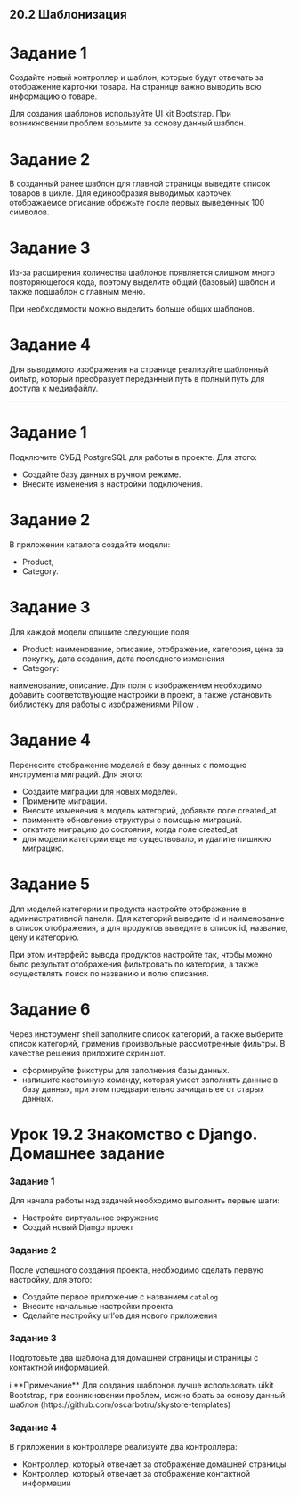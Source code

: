 ## 20.2 Шаблонизация

# Задание 1
Создайте новый контроллер и шаблон, которые будут отвечать за отображение карточки товара. На странице важно выводить
всю информацию о товаре.

Для создания шаблонов используйте UI kit Bootstrap. При возникновении проблем возьмите за основу данный шаблон.

# Задание 2
В созданный ранее шаблон для главной страницы выведите список товаров в цикле. Для единообразия выводимых карточек
отображаемое описание обрежьте после первых выведенных 100 символов.

# Задание 3
Из-за расширения количества шаблонов появляется слишком много повторяющегося кода, поэтому выделите общий (базовый)
шаблон и также подшаблон с главным меню.

При необходимости можно выделить больше общих шаблонов.

# Задание 4
Для выводимого изображения на странице реализуйте шаблонный фильтр, который преобразует переданный путь в полный путь
для доступа к медиафайлу.

_________________________________________________________________________________________________________________
# Задание 1

Подключите СУБД PostgreSQL для работы в проекте. Для этого:

- Создайте базу данных в ручном режиме.
- Внесите изменения в настройки подключения.

# Задание 2

В приложении каталога создайте модели:

- Product,
- Category.

# Задание 3

Для каждой модели опишите следующие поля:

- Product:
  наименование, описание, отображение, категория, цена за покупку, дата создания, дата последнего изменения
- Category:

наименование,
описание.
Для поля с изображением необходимо добавить соответствующие настройки в проект, а также установить библиотеку для работы
с изображениями
Pillow
.

# Задание 4

Перенесите отображение моделей в базу данных с помощью инструмента миграций. Для этого:

- Создайте миграции для новых моделей.
- Примените миграции.
- Внесите изменения в модель категорий, добавьте поле
  created_at
- примените обновление структуры с помощью миграций.
- откатите миграцию до состояния, когда поле
  created_at
- для модели категории еще не существовало, и удалите лишнюю миграцию.

# Задание 5

Для моделей категории и продукта настройте отображение в административной панели. Для категорий выведите id и
наименование в список отображения, а для продуктов выведите в список id, название, цену и категорию.

При этом интерфейс вывода продуктов настройте так, чтобы можно было результат отображения фильтровать по категории, а
также осуществлять поиск по названию и полю описания.

# Задание 6

Через инструмент shell заполните список категорий, а также выберите список категорий, применив произвольные
рассмотренные фильтры. В качестве решения приложите скриншот.

- сформируйте фикстуры для заполнения базы данных.
- напишите кастомную команду, которая умеет заполнять данные в базу данных, при этом предварительно зачищать ее от
  старых данных.

# Урок 19.2 Знакомство с Django. Домашнее задание

### Задание 1

Для начала работы над задачей необходимо выполнить первые шаги:

- Настройте виртуальное окружение
- Создай новый Django проект

### Задание 2

После успешного создания проекта, необходимо сделать первую настройку, для этого:

- Создайте первое приложение с названием `catalog`
- Внесите начальные настройки проекта
- Сделайте настройку url’ов для нового приложения

### Задание 3

Подготовьте два шаблона для домашней страницы и страницы с контактной информацией.

<aside>
ℹ️ **Примечание**
Для создания шаблонов лучше использовать uikit Bootstrap, при возникновении проблем, можно брать за основу 
данный шаблон (https://github.com/oscarbotru/skystore-templates)

</aside>

### Задание 4

В приложении в контроллере реализуйте два контроллера:

- Контроллер, который отвечает за отображение домашней страницы
- Контроллер, который отвечает за отображение контактной информации
